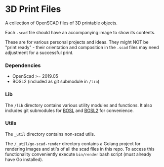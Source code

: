 # 3D Print Files

A collection of OpenSCAD files of 3D printable objects.

Each `.scad` file should have an accompanying image to show its contents. 

These are for various personal projects and ideas. 
They might NOT be "print ready" - their orientation and composition in the `.scad` files may need adjustment for a successful print.

### Dependencies

* OpenScad >= 2019.05
* BOSL2 (included as git submodule in `/lib`)

### Lib

The `/lib` directory contains various utility modules and functions. 
It also includes git submodules for [BOSL](https://github.com/revarbat/BOSL) and [BOSL2](https://github.com/revarbat/BOSL2) for convenience.

### Utils

The `_util` directory contains non-scad utils.

The `/_util/go-scad-render` directory contains a Golang project for rendering images and stl's of all the scad files in this repo.
To access this functionality conveniently execute `bin/render` bash script (must already have Go installed).
